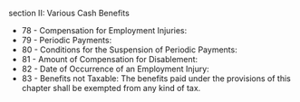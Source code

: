 section II: Various Cash Benefits

<ul>
			<li>78 - Compensation for Employment Injuries: <ul>
			</ul></li>			<li>79 - Periodic Payments: <ul>
			</ul></li>			<li>80 - Conditions for the Suspension of Periodic Payments: <ul>
			</ul></li>			<li>81 - Amount of Compensation for Disablement: <ul>
			</ul></li>			<li>82 - Date of Occurrence of an Employment Injury: <ul>
			</ul></li>			<li>83 - Benefits not Taxable: The benefits paid under the provisions of this chapter shall be exempted from any kind of tax.<ul>
			</ul></li></ul>